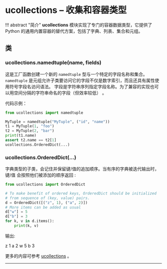 # **ucollections** – 收集和容器类型

!!! abstract "简介"
    **ucollections** 模块实现了专门的容器数据类型，它提供了 Python 的通用内置容器的替代方案，包括了字典、列表、集合和元组。

## 类

### **ucollections.namedtuple**(name, fields)  
这是工厂函数创建一个新的 `namedtuple` 型与一个特定的字段名称和集合。`namedtuple` 是元组允许子类要访问它的字段不仅是数字索引，而且还具有属性使用符号字段名访问语法。 字段是字符串序列指定字段名称。为了兼容的实现也可以用空间分隔的字符串命名的字段（但效率较低） 。

代码示例：
```python
from ucollections import namedtuple

MyTuple = namedtuple("MyTuple", ("id", "name"))
t1 = MyTuple(1, "foo")
t2 = MyTuple(2, "bar")
print(t1.name)
assert t2.name == t2[1]
ucollections.OrderedDict(...)
```

### **ucollections.OrderedDict**(...)  
字典类型的子类，会记住并保留键/值的追加顺序。当有序的字典被迭代输出时，键/值 会按照他们被添加的顺序返回 :

```python
from ucollections import OrderedDict

# To make benefit of ordered keys, OrderedDict should be initialized
# from sequence of (key, value) pairs.
d = OrderedDict([("z", 1), ("a", 2)])
# More items can be added as usual
d["w"] = 5
d["b"] = 3
for k, v in d.items():
    print(k, v)
```
输出:

z 1
a 2
w 5
b 3

更多的内容可参考 [ucollections](http://docs.micropython.org/en/latest/pyboard/library/ucollections.html) 。

----------